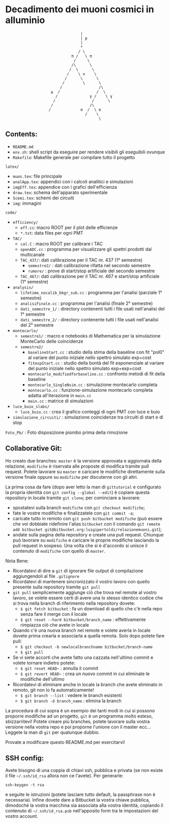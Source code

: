 Decadimento dei muoni cosmici in alluminio
=========================================

```                             
                                 |
                                 | p
                                 |
                                 *
                                / \
                             π /   \ π
                              /     \
                             /\      \
                            /  \      \
                           /    \ ν    \
                          /      \      \
                         /        \      \
                        /                /\
                    µ  /                /  \
                      /              γ /    \ γ
                     /                /      \
                    /                /\
                   /             e  /  \ e
                                   /    \
                                         \
```
Contents:
--------

* `README.md`
* `env.sh`: shell script da eseguire per rendere visibili gli eseguibili ovunque
* `Makefile`: Makefile generale per compilare tutto il progetto

`latex/`

* `muon.tex`:    file principale
* `analApp.tex`: appendici con i calcoli analitici e simulazioni
* `imgEff.tex`:  appendice con i grafici dell'efficienza
* `draw.tex`:    schema dell'apparato sperimentale
* `Scemi.tex`:   schemi dei circuiti
* `img`:         immagini

`code/`

* `efficiency/`
    * `eff.cc`:    macro ROOT per il plot delle efficienze
    * `*.txt`:     data files per ogni PMT
* `TAC/`
    * `cal.C` :    macro ROOT per calibrare i TAC
    * `openADC.cc` : programma per visualizzare gli spettri prodotti dal multicanale
    * `TAC_437/`:   dati calibrazione per il TAC nr. 437 (1° semestre)
        * `semestre2/` : dati calibrazione rifatta nel secondo semestre
	    * `rumore/` : prove di start/stop artificiale del secondo semestre
    * `TAC_467/`:   dati calibrazione per il TAC nr. 467 e start/stop artificiale (1° semestre)
* `analysis/`
    * `lifetime_nocalib_bkgr_sub.cc` : programma per l'analisi (parziale 1° semestre)
    * `analisiFinale.cc` : programma per l'analisi (finale 2° semestre)
    * `dati_semestre_1/` : directory contenenti tutti i file usati nell'analisi del 1° semestre
    * `dati_semestre_2/` : directory contenente tutti i file usati nell'analisi del 2° semestre
* `montecarlo/`
    * `semestre1/` : macro e notebooks di Mathematica per la simulazione MonteCarlo delle coincidenze
    * `semestre2/`
        * `baselineStart.cc` : studio della stima della baseline con fit "pol0" al variare del punto iniziale
                               nello spettro simulato exp+cost
        * `fitexpStart.cc` : studio della bontà del fit esponenziale al variare del punto iniziale nello spettro
                             simulato exp+exp+cost
        * `montecarlo_modifiedforbaseline.cc` : confronto metodi di fit della baseline
        * `montecarlo_SingleNsim.cc` : simulazione montecarlo completa
        * `montecarlo.cc` : funzione-simulazione montecarlo completa adatta all'iterazione in `main.cc`
        * `main.cc` : matrice di simulazioni
* `luce_buio_slabs/`
    * `luce_buio.cc` : crea il grafico conteggi di ogni PMT con luce e buio
* `simulazione_circuiti/` : simulazione coincidenze tra circuiti di start e di stop

`Foto_Pb/` : Foto disposizione piombo prima della rimozione

Collaborative Git:
-----------------

Ho creato due branches: `master` è la versione approvata e aggiornata della relazione, `modifiche` è riservata alle
proposte di modifica tramite pull request. Potete lavorare su `master` e caricare le modifiche direttamente sulla
versione finale oppure su `modifiche` per discuterne con gli altri.

La prima cosa da fare (dopo aver letto la man di `gittutorial` e configurato la propria identità con `git config --global --edit`) 
è copiare questa repository in locale tramite `git clone`; per cominciare a lavorare:

* spostatevi sulla branch `modifiche` con `git checkout modifiche`;
* fate le vostre modifiche e finalizzatele con `git commit -a`;
* caricate tutto in remoto con `git push bitbucket modifiche` (può essere che voi dobbiate ridefinire l'alias
  `bitbucket` con il comando `git remote add bitbucket git@bitbucket.org:luigipertoldi/relazionemuoni.git`);
* andate sulla pagina della repository e create una pull request. Chiunque può lavorare su `modifiche` e caricare le
  proprie modifiche lasciando la pull request in sospeso. Una volta che si è d'accordo si unisce il contenuto di
  `modifiche` con quello di `master`.

Nota Bene:

* Ricordatevi di dire a `git` di ignorare file output di compilazione aggiungendoli al file `.gitignore`
* Ricordatevi di mantenere sincronizzato il vostro lavoro con quello presente sulla repository tramite `git pull`
* `git pull` semplicemente aggiunge ciò che trova nel remote al vostro lavoro, se volete essere certi di avere una 
  lo stesso identico codice che si trova nella branch di riferimento nella repository dovete:
    * `$ git fetch bitbucket` : fa un download di quello che c'è nella repo senza fare il merge con il locale
    * `$ git reset --hard bitbucket/branch_name` : effettivamente rimpiazza ciò che avete in locale
* Quando c'è una nuova branch nel remote e volete averla in locale dovete prima crearla e associarla a quella remota.
  Solo dopo potete fare pull:
    * `$ git checkout -b newlocalbranchname bitbucket/branch-name`
    * `$ git pull`
* Se vi siete accorti che avete fatto una cazzata nell'ultimo commit e volete tornare indietro potete:
    * `$ git reset HEAD~` : annulla il commit
    * `$ git revert HEAD~` : crea un nuovo commit in cui eliminate le modifiche dell'ultimo
* Ricordatevi di eliminare anche in locale la branch che avete eliminato in remoto, git non lo fa automaticamente!
    * `$ git branch --list` : vedere le branch esistenti
    * `$ git branch -d branch_name` : elimina la branch

La procedura di cui sopra è un esempio dei tanti modi in cui si possono proporre modifiche ad un progetto, `git` è un
programma molto esteso, sbizzarritevi! Potete creare più branches, potete lavorare sulla vostra versione nella vostra
repo e poi proporne l'unione con il master ecc... Leggete la man di `git` per qualunque dubbio. 

Provate a modificare questo README.md per esercitarvi!

SSH config:
----------

Avete bisogno di una coppia di chiavi ssh, pubblica e privata (se non esiste il file `~/.ssh/id_rsa` allora non ce 
l'avete). Per generarle:

    ssh-keygen -t rsa

e seguite le istruzioni (potete lasciare tutto default, la passphrase non è necessaria). Infine dovete dare a Bitbucket
la vostra chiave pubblica, dimodochè la vostra macchina sia associata alla vostra identità, copiando il contenuto di
`~/.ssh/id_rsa.pub` nell'apposito form tra le impostazioni del vostro account.
